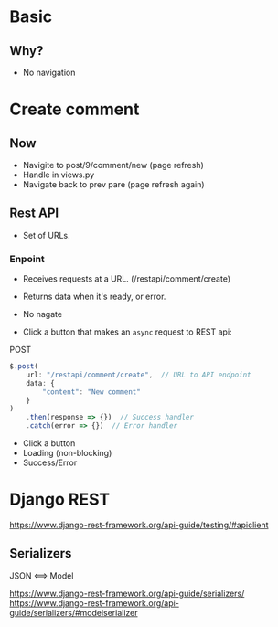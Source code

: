 # Basic

## Why?
- No navigation


# Create comment
## Now
- Navigite to post/9/comment/new (page refresh)
- Handle in views.py
- Navigate back to prev pare (page refresh again)

## Rest API
- Set of URLs.

### Enpoint
- Receives requests at a URL. (/restapi/comment/create)
- Returns data when it's ready, or error.


- No nagate
- Click a button that makes an `async` request to REST api:

POST
```js
$.post(
    url: "/restapi/comment/create",  // URL to API endpoint
    data: {
        "content": "New comment"
    }
)
    .then(response => {})  // Success handler
    .catch(error => {})  // Error handler
```

- Click a button
- Loading (non-blocking)
- Success/Error

# Django REST
https://www.django-rest-framework.org/api-guide/testing/#apiclient

## Serializers
JSON <==> Model

https://www.django-rest-framework.org/api-guide/serializers/
https://www.django-rest-framework.org/api-guide/serializers/#modelserializer
